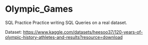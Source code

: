 # Olympic_Games

SQL Practice
Practice writing SQL Queries on a real dataset.

Dataset: https://www.kaggle.com/datasets/heesoo37/120-years-of-olympic-history-athletes-and-results?resource=download
